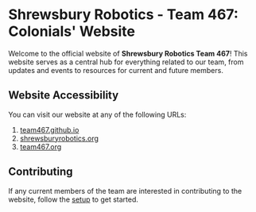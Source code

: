 # Shrewsbury Robotics - Team 467: Colonials' Website

Welcome to the official website of **Shrewsbury Robotics Team 467**! This website serves as a central hub for everything related to our team, from updates and events to resources for current and future members.

## Website Accessibility
You can visit our website at any of the following URLs:

1. [team467.github.io](https://team467.github.io)
2. [shrewsburyrobotics.org](https://shrewsburyrobotics.org)
3. [team467.org](http://team467.org)

## Contributing
If any current members of the team are interested in contributing to the website, follow the [setup](SETUP.md) to get started.